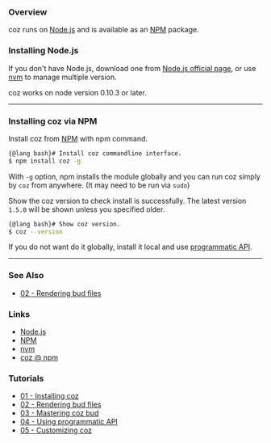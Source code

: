 ### Overview

coz runs on [Node.js][nodejs_url] and is available as an [NPM][npm_url] package.

### Installing Node.js

If you don't have Node.js, download one from [Node.js official page][nodejs_download_url], or use [nvm][nvm_url] to manage multiple version.

coz works on node version 0.10.3 or later.

___


### Installing coz via NPM

Install coz from [NPM][npm_url] with npm command.

```bash
{@lang bash}# Install coz commandline interface.
$ npm install coz -g
```

With `-g` option, npm installs the module globally and you can run coz simply by `coz` from anywhere.
(It may need to be run via `sudo`)

Show the coz version to check install is successfully.
The latest version `1.5.0` will be shown unless you specified older.

```bash
{@lang bash}# Show coz version.
$ coz --version
```

If you do not want do it globally, install it local and use [programmatic API][tutorial_04_using_programmatic_a_p_i_url].



___

### See Also

<!-- See also start -->

+ [02 - Rendering bud files][tutorial_02_rendering_bud_files_url]

<!-- See also end -->

### Links

+ [Node.js][nodejs_url]
+ [NPM][npm_url]
+ [nvm][nvm_url]
+ [coz @ npm][my_npm_url]


### Tutorials

<!-- Tutorials start -->

+ [01 - Installing coz][tutorial_01_installing_coz_url]
+ [02 - Rendering bud files][tutorial_02_rendering_bud_files_url]
+ [03 - Mastering coz bud][tutorial_03_mastering_coz_bud_url]
+ [04 - Using programmatic API][tutorial_04_using_programmatic_a_p_i_url]
+ [05 - Customizing coz][tutorial_05_customizing_coz_url]

<!-- Tutorials end -->


<!-- URLs start -->

[nodejs_url]: http://nodejs.org/
[nodejs_download_url]: https://nodejs.org/download/
[npm_url]: https://www.npmjs.com/
[nvm_url]: https://github.com/creationix/nvm
[my_npm_url]: http://www.npmjs.org/package/coz
[my_apiguide_url]: http://okunishinishi.github.io/coz/apiguide/
[tutorial_01_installing_coz_url]: tutorial-01%20-%20Installing%20coz.html
[tutorial_02_rendering_bud_files_url]: tutorial-02%20-%20Rendering%20bud%20files.html
[tutorial_03_mastering_coz_bud_url]: tutorial-03%20-%20Mastering%20coz%20bud.html
[tutorial_04_using_programmatic_a_p_i_url]: tutorial-04%20-%20Using%20programmatic%20API.html
[tutorial_05_customizing_coz_url]: tutorial-05%20-%20Customizing%20coz.html

<!-- URLs end -->